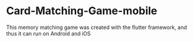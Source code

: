 # Card-Matching-Game-mobile
This memory matching game was created with the flutter framework, and thus it can run on Android and iOS

